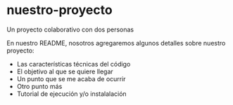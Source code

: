 # nuestro-proyecto
Un proyecto colaborativo con dos personas

En nuestro README, nosotros agregaremos algunos detalles sobre nuestro proyecto:

- Las características técnicas del código
- El objetivo al que se quiere llegar
- Un punto que se me acaba de ocurrir
- Otro punto más
- Tutorial de ejecución y/o instalalación
